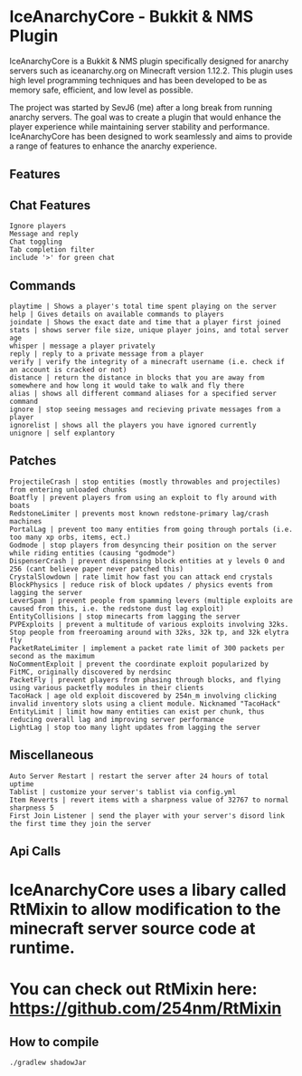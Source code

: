 # IceAnarchyCore - Bukkit & NMS Plugin
IceAnarchyCore is a Bukkit & NMS plugin specifically designed for anarchy servers such as iceanarchy.org on Minecraft version 1.12.2. This plugin uses high level programming techniques and has been developed to be as memory safe, efficient, and low level as possible.

The project was started by SevJ6 (me) after a long break from running anarchy servers. The goal was to create a plugin that would enhance the player experience while maintaining server stability and performance. IceAnarchyCore has been designed to work seamlessly and aims to provide a range of features to enhance the anarchy experience.

## Features

## Chat Features
```
Ignore players
Message and reply
Chat toggling
Tab completion filter
include '>' for green chat
```

## Commands
```
playtime | Shows a player's total time spent playing on the server
help | Gives details on available commands to players
joindate | Shows the exact date and time that a player first joined
stats | shows server file size, unique player joins, and total server age
whisper | message a player privately
reply | reply to a private message from a player
verify | verify the integrity of a minecraft username (i.e. check if an account is cracked or not)
distance | return the distance in blocks that you are away from somewhere and how long it would take to walk and fly there
alias | shows all different command aliases for a specified server command
ignore | stop seeing messages and recieving private messages from a player
ignorelist | shows all the players you have ignored currently
unignore | self explantory
```

## Patches
```
ProjectileCrash | stop entities (mostly throwables and projectiles) from entering unloaded chunks
Boatfly | prevent players from using an exploit to fly around with boats
RedstoneLimiter | prevents most known redstone-primary lag/crash machines
PortalLag | prevent too many entities from going through portals (i.e. too many xp orbs, items, ect.)
Godmode | stop players from desyncing their position on the server while riding entities (causing "godmode")
DispenserCrash | prevent dispensing block entities at y levels 0 and 256 (cant believe paper never patched this)
CrystalSlowdown | rate limit how fast you can attack end crystals
BlockPhysics | reduce risk of block updates / physics events from lagging the server
LeverSpam | prevent people from spamming levers (multiple exploits are caused from this, i.e. the redstone dust lag exploit)
EntityCollisions | stop minecarts from lagging the server
PVPExploits | prevent a multitude of various exploits involving 32ks. Stop people from freeroaming around with 32ks, 32k tp, and 32k elytra fly
PacketRateLimiter | implement a packet rate limit of 300 packets per second as the maximum
NoCommentExploit | prevent the coordinate exploit popularized by FitMC, originally discovered by nerdsinc
PacketFly | prevent players from phasing through blocks, and flying using various packetfly modules in their clients
TacoHack | age old exploit discovered by 254n_m involving clicking invalid inventory slots using a client module. Nicknamed "TacoHack"
EntityLimit | limit how many entities can exist per chunk, thus reducing overall lag and improving server performance
LightLag | stop too many light updates from lagging the server
```

## Miscellaneous
```
Auto Server Restart | restart the server after 24 hours of total uptime
Tablist | customize your server's tablist via config.yml
Item Reverts | revert items with a sharpness value of 32767 to normal sharpness 5
First Join Listener | send the player with your server's disord link the first time they join the server
```

## Api Calls
# IceAnarchyCore uses a libary called RtMixin to allow modification to the minecraft server source code at runtime.
# You can check out RtMixin here: https://github.com/254nm/RtMixin

## How to compile

```bash
./gradlew shadowJar
```
